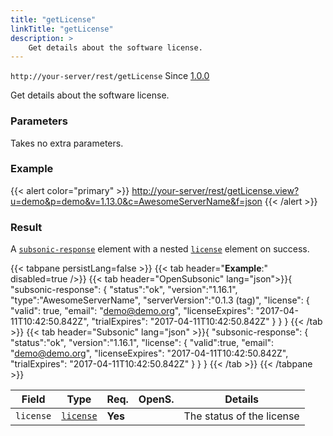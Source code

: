 ```yaml
---
title: "getLicense"
linkTitle: "getLicense"
description: >
    Get details about the software license. 
---
```


`http://your-server/rest/getLicense` Since [1.0.0](../../subsonic-versions)

Get details about the software license.

### Parameters

Takes no extra parameters.

### Example

{{< alert color="primary" >}} <http://your-server/rest/getLicense.view?u=demo&p=demo&v=1.13.0&c=AwesomeServerName&f=json> {{< /alert >}}

### Result

A [`subsonic-response`](../../responses/subsonic-response) element with a nested [`license`](../../responses/license) element on success.

{{< tabpane persistLang=false >}}
{{< tab header="**Example**:" disabled=true />}}
{{< tab header="OpenSubsonic" lang="json">}}{
  "subsonic-response": {
    "status":"ok",
    "version":"1.16.1",
    "type":"AwesomeServerName",
    "serverVersion":"0.1.3 (tag)",
    "license": {
        "valid": true,
        "email": "demo@demo.org",
        "licenseExpires": "2017-04-11T10:42:50.842Z",
        "trialExpires": "2017-04-11T10:42:50.842Z"
    }
  }
}
{{< /tab >}}
{{< tab header="Subsonic" lang="json" >}}{
  "subsonic-response": {
    "status":"ok",
    "version":"1.16.1",
    "license": {
        "valid":true,
        "email": "demo@demo.org",
        "licenseExpires": "2017-04-11T10:42:50.842Z",
        "trialExpires": "2017-04-11T10:42:50.842Z"
    }
  }
}
{{< /tab >}}
{{< /tabpane >}}

| Field |  Type | Req. | OpenS. | Details |
| --- | --- | --- | --- | --- |
| `license` | [`license`](../../responses/license) | **Yes** |     | The status of the license |
